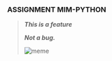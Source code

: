 ### ASSIGNMENT MIM-PYTHON
> ***This is a feature***
>
> ***Not a bug.***
>
> ![meme](https://i.imgflip.com/1whanr.jpg)

